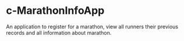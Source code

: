 # c-MarathonInfoApp
An application to register for a marathon, view all runners their previous records and all information about marathon.
